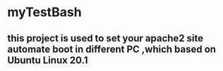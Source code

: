 # myTestBash
## this project is used to set your apache2 site automate boot in different PC ,which based on Ubuntu Linux 20.1
